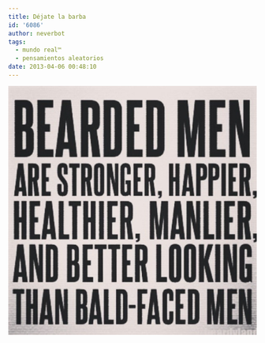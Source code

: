 ```yaml
---
title: Déjate la barba
id: '6086'
author: neverbot
tags:
  - mundo real™
  - pensamientos aleatorios
date: 2013-04-06 00:48:10
---
```


![20130406-004657.jpg](./dejate-la-barba/20130406-004657.jpg)